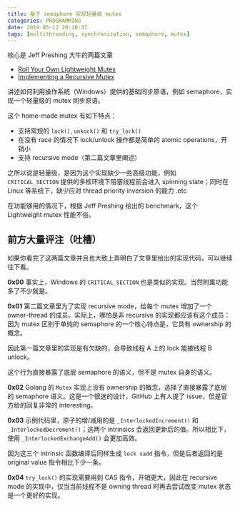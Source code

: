 ```yaml
---
title: 基于 semaphore 实现轻量级 mutex
categories: PROGRAMMING
date: 2019-05-12 20:10:37
tags: [multithreading, synchronization, semaphore, mutex]
---
```

核心是 Jeff Preshing 大牛的两篇文章

- [Roll Your Own Lightweight Mutex](https://preshing.com/20120226/roll-your-own-lightweight-mutex/)
- [Implementing a Recursive Mutex](https://preshing.com/20120305/implementing-a-recursive-mutex/)

讲述如何利用操作系统（Windows）提供的基础同步原语，例如 semaphore，实现一个轻量级的 mutex 同步原语。

这个 home-made mutex 有如下特点：

- 支持常规的 `lock()`, `unkock()` 和 `try_lock()`
- 在没有 race 的情况下 lock/unlock 操作都是简单的 atomic operations，开销小
- 支持 recursive mode（第二篇文章里阐述）

之所以说是轻量级，是因为这个实现缺少一些高级功能，例如 `CRITICAL_SECTION` 提供的多核环境下阻塞线程前会进入 spinning state；同时在 Linux 等系统下，缺少应对 thread priority inversion 的能力 .etc

在功能够用的情况下，根据 Jeff Preshing 给出的 benchmark，这个 Lightweight mutex 性能不俗。

## 前方大量评注（吐槽）

如果你看完了这两篇文章并且也大致上弄明白了文章里给出的实现代码，可以继续往下看。

**0x00** 事实上，Windows 的 `CRITICAL_SECTION` 也是类似的实现。当然附属功能多了不少就是。

**0x01** 第二篇文章里为了实现 recursive mode，给每个 mutex 增加了一个 owner-thread 的成员。实际上，哪怕是非 recursive 的实现都应该有这个成员：因为 mutex 区别于单纯的 semaphore 的一个核心特点是，它具有 ownership 的概念。

因此第一篇文章里的实现是有欠缺的，会导致线程 A 上的 lock 能被线程 B unlock。

这个行为直接暴露了底层 semaphore 的语义，但不是 mutex 自身的语义。

**0x02** Golang 的 `Mutex` 实现上没有 ownership 的概念，选择了直接暴露了底层的 semaphore 语义。这是一个很迷的设计，GitHub 上有人提了 issue，但是官方给的回复非常的 interesting。

**0x03** 示例代码里，原子的增/减用的是 `_InterlockedIncrement()` 和 `_InterlockedDecrement()`；这两个 intrinsics 会返回更新后的值。所以相比下，使用 `_InterlockedExchangeAdd()` 会更加高效。

因为这三个 intrinsic 函数编译后同样生成 `lock xadd` 指令，但是后者返回的是 original value 指令相比下少一条。

**0x04** `try_lock()` 的实现需要用到 CAS 指令，开销更大，因此在 recursive mode 的实现中，仅当当前线程不是 owning thread 时再去尝试改变 mutex 状态是一个更好的实现。

